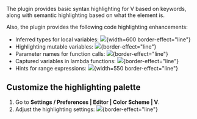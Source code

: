 [//]: # (title: Syntax highlighting)

The plugin provides basic syntax highlighting for V based on keywords, along with semantic highlighting based on what the element is.

Also, the plugin provides the following code highlighting enhancements:

- Inferred types for local variables:
    ![](syntax-highlighting/local-variable-hints.png){width=600 border-effect="line"}
- Highlighting mutable variables:
    ![](syntax-highlighting/mutable-variables.png){border-effect="line"}
- Parameter names for function calls:
    ![](syntax-highlighting/parameter-hints.png){border-effect="line"}
- Captured variables in lambda functions:
    ![](syntax-highlighting/captured-variables.png){border-effect="line"}
- Hints for range expressions:
    ![](syntax-highlighting/range-hints.png){width=550 border-effect="line"}

## Customize the highlighting palette

1. Go to **Settings / Preferences | Editor | Color Scheme | V**.
2. Adjust the highlighting settings:
    ![](syntax-highlighting/colors-cheme-settings.png){border-effect="line"}